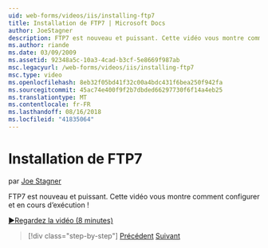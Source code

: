 ```yaml
---
uid: web-forms/videos/iis/installing-ftp7
title: Installation de FTP7 | Microsoft Docs
author: JoeStagner
description: FTP7 est nouveau et puissant. Cette vidéo vous montre comment configurer et en cours d’exécution !
ms.author: riande
ms.date: 03/09/2009
ms.assetid: 92348a5c-10a3-4cad-b3cf-5e8669f987ab
msc.legacyurl: /web-forms/videos/iis/installing-ftp7
msc.type: video
ms.openlocfilehash: 8eb32f05bd41f32c00a4bdc431f6bea250f942fa
ms.sourcegitcommit: 45ac74e400f9f2b7dbded66297730f6f14a4eb25
ms.translationtype: MT
ms.contentlocale: fr-FR
ms.lasthandoff: 08/16/2018
ms.locfileid: "41835064"
---
```

<a name="installing-ftp7"></a>Installation de FTP7
====================
par [Joe Stagner](https://github.com/JoeStagner)

FTP7 est nouveau et puissant. Cette vidéo vous montre comment configurer et en cours d’exécution !

[&#9654;Regardez la vidéo (8 minutes)](https://channel9.msdn.com/Blogs/ASP-NET-Site-Videos/installing-ftp7)

> [!div class="step-by-step"]
> [Précédent](creating-a-site-with-iis7-manager.md)
> [Suivant](bit-rate-throttling.md)
